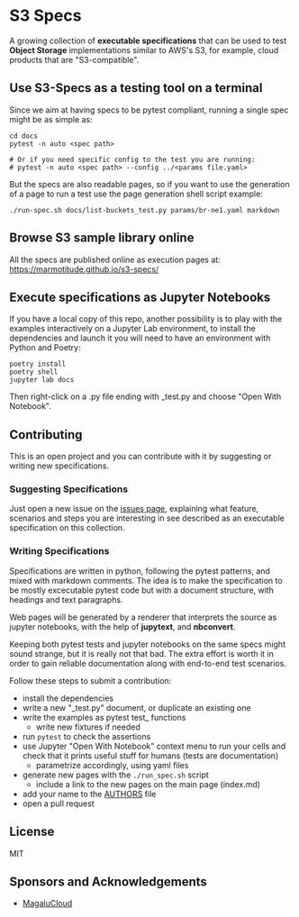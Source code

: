 # S3 Specs

A growing collection of **executable specifications** that can be used to test
**Object Storage** implementations similar to AWS's S3, for example, cloud products
that are "S3-compatible".

## Use S3-Specs as a testing tool on a terminal

Since we aim at having specs to be pytest compliant, running a single spec might be as simple as:

```
cd docs
pytest -n auto <spec path>

# Or if you need specific config to the test you are running:
# pytest -n auto <spec path> --config ../<params file.yaml>
```

But the specs are also readable pages, so if you want to use the generation of a page to run a test
use the page generation shell script example:

```
./run-spec.sh docs/list-buckets_test.py params/br-ne1.yaml markdown
```

## Browse S3 sample library online

All the specs are published online as execution pages at: https://marmotitude.github.io/s3-specs/

## Execute specifications as Jupyter Notebooks

If you have a local copy of this repo, another possibility is to play with the examples interactively
on a Jupyter Lab environment, to install the dependencies and launch it you will need to have
an environment with Python and Poetry:

```
poetry install
poetry shell
jupyter lab docs
```

Then right-click on a .py file ending with _test.py and choose "Open With Notebook".


## Contributing

This is an open project and you can contribute with it by suggesting or writing 
new specifications.

### Suggesting Specifications

Just open a new issue on the [issues page](https://github.com/marmotitude/s3-specs/issues),
explaining what feature, scenarios and steps you are interesting in see described as an
executable specification on this collection.

### Writing Specifications

Specifications are written in python, following the pytest patterns, and mixed with markdown comments.
The idea is to make the specification to be mostly excecutable pytest code but with a document
structure, with headings and text paragraphs.


Web pages will be generated by a renderer that interprets the source as jupyter notebooks, with the
help of **jupytext**, and **nbconvert**.

Keeping both pytest tests and jupyter notebooks on the same specs might sound strange, but
it is really not that bad. The extra effort is worth it in order to gain reliable documentation 
along with end-to-end test scenarios.

Follow these steps to submit a contribution:

- install the dependencies
- write a new "_test.py" document, or duplicate an existing one
- write the examples as pytest test_ functions
  - write new fixtures if needed
- run `pytest` to check the assertions
- use Jupyter "Open With Notebook" context menu to run your cells and check that it prints useful
stuff for humans (tests are documentation)
  - parametrize accordingly, using yaml files
- generate new pages with the `./run_spec.sh` script
  - include a link to the new pages on the main page (index.md)
- add your name to the [AUTHORS](./AUTHORS) file
- open a pull request

## License

MIT

## Sponsors and Acknowledgements

- [MagaluCloud](https://magalu.cloud)

